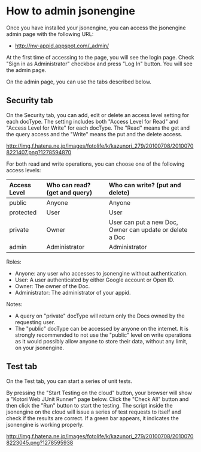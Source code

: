 # How to admin jsonengine #

Once you have installed your jsonengine, you can access the jsonengine admin page with the following URL:

  * http://my-appid.appspot.com/_admin/

At the first time of accessing to the page, you will see the login page. Check "Sign in as Administrator" checkbox and press "Log In" button. You will see the admin page.

On the admin page, you can use the tabs described below.

## Security tab ##

On the Security tab, you can add, edit or delete an access level setting for each docType. The setting includes both "Access Level for Read" and "Access Level for Write" for each docType. The "Read" means the get and the query access and the "Write" means the put and the delete access.

http://img.f.hatena.ne.jp/images/fotolife/k/kazunori_279/20100708/20100708221407.png?1278594870

For both read and write operations, you can choose one of the following access levels:

| Access Level | Who can read? (get and query) | Who can write? (put and delete) |
|:-------------|:------------------------------|:--------------------------------|
| public |  Anyone | Anyone |
| protected | User | User |
| private | Owner | User can put a new Doc, Owner can update or delete a Doc |
| admin | Administrator | Administrator |

Roles:

  * Anyone: any user who accesses to jsonengine without authentication.
  * User: A user authenticated by either Google account or Open ID.
  * Owner: The owner of the Doc.
  * Administrator: The administrator of your appid.

Notes:

  * A query on "private" docType will return only the Docs owned by the requesting user.
  * The "public" docType can be accessed by anyone on the internet. It is strongly recommended to not use the "public" level on write operations as it would possibly allow anyone to store their data, without any limit, on your jsonengine.

## Test tab ##

On the Test tab, you can start a series of unit tests.

By pressing the "Start Testing on the cloud" button, your browser will show a "Kotori Web JUnit Runner" page below. Click the "Check All" button and then click the "Run" button to start the testing. The script inside the jsonengine on the cloud will issue a series of test requests to itself and check if the results are correct. If a green bar appears, it indicates the jsonengine is working properly.

http://img.f.hatena.ne.jp/images/fotolife/k/kazunori_279/20100708/20100708223045.png?1278595938